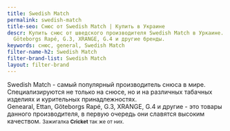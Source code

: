 ```yaml
---
title: Swedish Match
permalink: swedish-match
title-seo: Снюс от Swedish Match | Купить в Украине
descr: Купить снюс от шведского производителя Swedish Match в Уркаине. Genearal, Ettan,
  Göteborgs Rapé, G.3, XRANGE, G.4 и другие бренды.
keywords: снюс, general, Swedish Match
filter-name-h2: Swedish Match
filter-brand-list: Swedish Match
layout: filter-brand
---
```


Swedish Match - самый популярный производитель снюса в мире.<br>
Специализируются не только на снюсе, но и на различных табачных изделиях и курительных принадлежностях.<br>
Genearal, Ettan, Göteborgs Rapé, G.3, XRANGE, G.4 и другие - это товары данного производителя, в первую очередь они славятся высоким качеством.
<small>Зажигалка **Cricket** так же от них.</small>